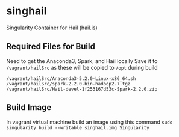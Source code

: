 # singhail
Singularity Container for Hail (hail.is)

## Required Files for Build

Need to get the Anaconda3, Spark, and Hail locally
Save it to `/vagrant/hailSrc` as these will be copied to `/opt` during build
```
/vagrant/hailSrc/Anaconda3-5.2.0-Linux-x86_64.sh
/vagrant/hailSrc/spark-2.2.0-bin-hadoop2.7.tgz
/vagrant/hailSrc/Hail-devel-1f253167d53c-Spark-2.2.0.zip
```

## Build Image
In vagrant virtual machine build an image using this command
```sudo singularity build --writable singhail.img Singularity```
